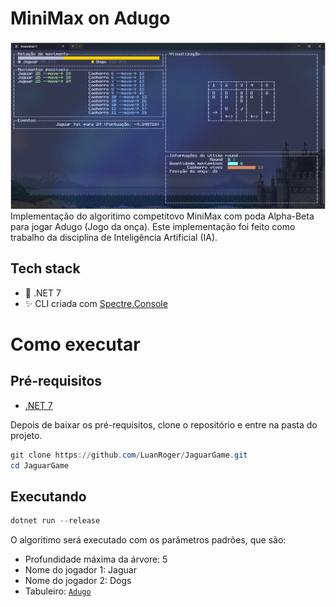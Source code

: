 # MiniMax on Adugo
![Demo](https://github.com/LuanRoger/JaguarGame/blob/main/images/DemoTimelapse.gif)
Implementação do algoritimo competitovo MiniMax com poda Alpha-Beta para jogar Adugo (Jogo da onça).
Este implementação foi feito como trabalho da disciplina de Inteligência Artificial (IA).

## Tech stack
- 🚀 .NET 7
- ✨ CLI criada com [Spectre.Console](https://spectreconsole.net)

# Como executar
## Pré-requisitos
- [.NET 7](https://dotnet.microsoft.com/pt-br/download/dotnet/7.0)

Depois de baixar os pré-requisitos, clone o repositório e entre na pasta do projeto.
```powershell
git clone https://github.com/LuanRoger/JaguarGame.git
cd JaguarGame
```

## Executando
```powershell
dotnet run --release
```
O algoritimo será executado com os parâmetros padrões, que são:
- Profundidade máxima da árvore: 5
- Nome do jogador 1: Jaguar
- Nome do jogador 2: Dogs
- Tabuleiro: [`Adugo`](https://github.com/LuanRoger/JaguarGame/blob/main/BoardDefinitions/Definitions/AdugoBoard.cs)
